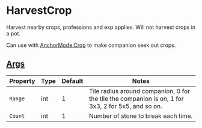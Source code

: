 # HarvestCrop

Harvest nearby crops, professions and exp applies. Will not harvest crops in a pot.

Can use with [AnchorMode.Crop](3.1-Anchors.md) to make companion seek out crops.

## [Args](~/api/TrinketTinker.Models.AbilityArgs.TileArgs.yml)

| Property | Type | Default | Notes |
| -------- | ---- | ------- | ----- |
| `Range` | int | 1 | Tile radius around companion, 0 for the tile the companion is on, 1 for 3x3, 2 for 5x5, and so on. |
| `Count` | int | 1 | Number of stone to break each time. |
